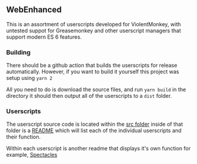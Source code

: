 ## WebEnhanced

This is an assortment of userscripts developed for ViolentMonkey, with untested suppot for Greasemonkey
and other userscript managers that support modern ES 6 features.

### Building
There should be a github action that builds the userscripts for release automatically.
However, if you want to build it yourself this project was setup using `yarn 2`

All you need to do is download the source files, and run `yarn build` in the directory
it should then output all of the userscripts to a `dist` folder.

### Userscripts
The userscript source code is located within the [src folder](src)
inside of that folder is a [README](src/README.md) which will list
each of the individual userscripts and their function.

Within each userscript is another readme that displays it's own function
for example, [Spectacles](src/Spectacles/README.md)